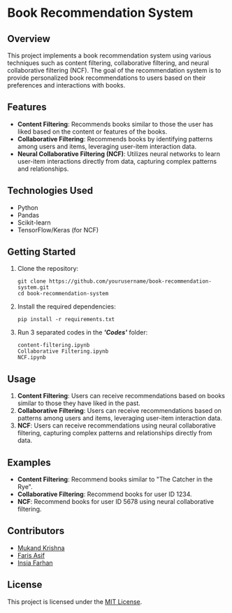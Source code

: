 # Book Recommendation System

## Overview
This project implements a book recommendation system using various techniques such as content filtering, collaborative filtering, and neural collaborative filtering (NCF). 
The goal of the recommendation system is to provide personalized book recommendations to users based on their preferences and interactions with books.

## Features
- **Content Filtering**: Recommends books similar to those the user has liked based on the content or features of the books.
- **Collaborative Filtering**: Recommends books by identifying patterns among users and items, leveraging user-item interaction data.
- **Neural Collaborative Filtering (NCF)**: Utilizes neural networks to learn user-item interactions directly from data, capturing complex patterns and relationships.

## Technologies Used
- Python
- Pandas
- Scikit-learn
- TensorFlow/Keras (for NCF)

## Getting Started
1. Clone the repository:
    ```
    git clone https://github.com/yourusername/book-recommendation-system.git
    cd book-recommendation-system
    ```
2. Install the required dependencies:

    ```
    pip install -r requirements.txt
    ```
3. Run 3 separated codes in the ***'Codes'*** folder:

    ```
    content-filtering.ipynb
    Collaborative Filtering.ipynb
    NCF.ipynb
    ```

## Usage
1. **Content Filtering**: Users can receive recommendations based on books similar to those they have liked in the past. 
2. **Collaborative Filtering**: Users can receive recommendations based on patterns among users and items, leveraging user-item interaction data.
3. **NCF**: Users can receive recommendations using neural collaborative filtering, capturing complex patterns and relationships directly from data.

## Examples
- **Content Filtering**: Recommend books similar to "The Catcher in the Rye".
- **Collaborative Filtering**: Recommend books for user ID 1234.
- **NCF**: Recommend books for user ID 5678 using neural collaborative filtering.

## Contributors
- [Mukand Krishna](https://github.com/MukandKrishna)
- [Faris Asif](https://github.com/farisasif7)
- [Insia Farhan](https://github.com/name)

## License
This project is licensed under the [MIT License](LICENSE).
